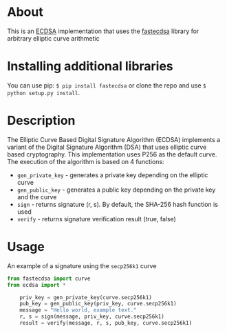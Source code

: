 # About
This is an [ECDSA](https://datatracker.ietf.org/doc/html/rfc6979) implementation that uses the [fastecdsa](https://github.com/AntonKueltz/fastecdsa) library for arbitrary elliptic curve arithmetic
# Installing additional libraries
You can use pip: `$ pip install fastecdsa` or clone the repo and use `$ python setup.py install`.
# Description
The Elliptic Curve Based Digital Signature Algorithm (ECDSA) implements a variant of the Digital Signature Algorithm (DSA) that uses elliptic curve based cryptography.
This implementation uses P256 as the default curve. The execution of the algorithm is based on 4 functions:
* `gen_private_key` - generates a private key depending on the elliptic curve
* `gen_public_key` - generates a public key depending on the private key and the curve
* `sign` - returns signature (r, s). By default, the SHA-256 hash function is used
* `verify` - returns signature verification result (true, false)
# Usage
An example of a signature using the `secp256k1` curve
```python
from fastecdsa import curve
from ecdsa import *

    priv_key = gen_private_key(curve.secp256k1)
    pub_key = gen_public_key(priv_key, curve.secp256k1)
    message = "Hello world, example text."
    r, s = sign(message, priv_key, curve.secp256k1)
    result = verify(message, r, s, pub_key, curve.secp256k1)
```
